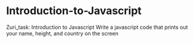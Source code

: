 # Introduction-to-Javascript
Zuri_task: Introduction to Javascript
Write a javascript code that prints out your name, height, and country on the screen
